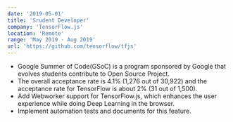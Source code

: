 ```yaml
---
date: '2019-05-01'
title: 'Srudent Developer'
company: 'TensorFlow.js'
location: 'Remote'
range: 'May 2019 - Aug 2019'
url: 'https://github.com/tensorflow/tfjs'
---
```


- Google Summer of Code(GSoC) is a program sponsored by Google that evolves students contribute to Open Source Project.
- The overall acceptance rate is 4.1% (1,276 out of 30,922) and the acceptance rate for TensorFlow is about 2% (31 out of 1,500).
- Add Webworker support for TensorFlow.js, which enhances the user experience while doing Deep Learning in the browser.
- Implement automation tests and documents for this feature.
